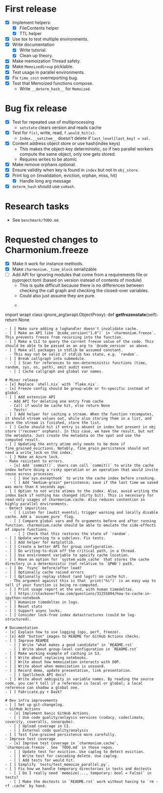 # First release

- [x] Implement helpers:
  - [x] FileContents helper
  - [x] TTL helper
- [x] Use tox to test multiple environments.
- [x] Write documentation
  - [x] Write tutorial.
  - [x] Clean up theory.
- [x] Make memoization Thread safety.
- [x] Make `MemoizedGroup` picklable.
- [x] Test usage in parallel environments.
- [x] Fix `time_cost` overreporting bug.
- [x] Test that Memoized functions compose.
  - Write `__determ_hash__` for `Memoized`.

# Bug fix release

- [x] Test for repeated use of multiprocessing
  - `setstate` clears version and reads cache
- [x] Test for `f(x)`, write, read, `f.would_hit(x)`.
  - `Index.__setitem__` doesn't delete if `last_level[last_key] = val`.
- [x] Content address object store or use hash(index keys)
  - This makes the object-key deterministic, so if two parallel workers compute the same object, only one gets stored.
  - Requires writes to be atomic
- [x] Make remove orphans optional.
- [x] Ensure validity when key is found in `index` but not in `obj_store`.
- [x] Print log on {invalidation, eviction, orphan, miss, hit}
  - [x] Handle long arg message
- [x] `determ_hash`  should use `xxHash`.

# Research tasks
- See `benchmark/TODO.md`.

# Requested changes to Charmonium.freeze
- [x] Make it work for instance methods.
- [x] Make `charmonium._time_block` serializable
- [ ] Add API for ignoring modules that come from a requirements file or pyproject.toml (based on version instead of contents of module)
  - This is quite difficult because there is no differences between checking the call graph and checking the closed-over variables.
  - Could also just assume they are pure.
  - ```
import wrapt
class ignore_arg(wrapt.ObjectProxy):
    def __getfrozenstate__(self):
        return None
```
- [ ] Make sure adding a loghandler doesn't invalidate cache.
- [ ] Make an API like `@code_version("1.0")` in `charmonium.freeze`. This prevents freeze from recursing into the function.
- [ ] Make a CLI to query the current freeze value of the code. This should be able to be passed as an arg to `@code_version` as above.
- [ ] Make all packages in stdlib be assumed constant.
  - This may not be valid if stdlib has state, e.g. `random`.
- [ ] Break callgraph into submodule.
  - [ ] Scan for references to non-deterministic functions (time, random, sys, os, path), emit audit event.
  - [ ] Cache callgraph and global var names.

# Minor release
- [x] Replace `shell.nix` with `flake.nix`.
- [x] Freeze config should be group-wide or fn-specific instead of global.
- [ ] Add extension API
  - Add API for deleting one entry from cache
  - Call if would be cache hit, else return None
  - Tests!
- [ ] Add helper for caching a stream. When the function recomputes, it should stream values out, while also storing them in a list, and once the stream is finished, store the list.
- [ ] Cache should hit if entry is absent in index but present in obj store ("recover" orphans). In this case, we have the result, but not the metadata. Just create the metadata on the spot and use the computed result.
- [ ] Updating the entry atime only needs to be done if fine_grained_evictions. Notably, fine_grain_persistence should not need a write_lock on the index.
- [ ] Make an Azure lock.
- Make resistant to errors.
  - [x] Add `commit()`. Users can call `commit()` to write the cache index before doing a risky operation or an operation that would invite reuse across processes.
  - [ ] Use`sys.excepthook` to write the cache index before crashing.
  - [ ] Add "medium-grain" persistence; save if the last time we saved was more than X seconds ago.
- [ ] Option to not write atimes to the index. Also, avoid writing the index back if nothing has changed (dirty bit). This is necessary for read-only usages of charmonium.cache. Also reduces contention in highly parallel environments.
- Detect impurities
  - [ ] Listen for [audit events]; trigger warning and locally disable cache. Add a `assume_pure` flag.
  - [ ] Compare global vars and fn arguments before and after running function. charmonium.cache should be able to emulate the side-effects of impure functions.
    - [ ] Check that this restores the state of `random`.
- [ ] Update warning to a subclass. Fix tests.
- [ ] Add helper for matplotlib.
- [ ] Create a better API for group configuration.
- [ ] Do writing-to-disk off the critical path, in a thread.
- [ ] Use environment variable to specify cache location.
- [ ] Have an option for `system_wide_cache` that stores the cache directory in a deterministic (not relative to `$PWD`) path.
- [ ] Do `fsync` before/after load?
- [ ] Optionally cache raised errors
- [ ] Optionally replay stdout (and logs?) on cache hit.
  - The argument against this is that `print("hi")` is an easy way to tell if your function is being re-computed.
- [ ] Print usage report at the end, with human timedeltas.
- [ ] https://stackoverflow.com/questions/31255894/how-to-cache-in-ipython-notebook
- [ ] Humanize timedeltas in logs.
- [ ] Reset stats
- [ ] Support async locks.
- [ ] Consider lock-free index datastructures (could be log-structured).

# Documentation
- [x] Explain how to use logging (ops, perf, freeze).
- [x] Add "button" images to README for GitHub Actions checks.
- [ ] Improve REAMDE
  - [ ] Write "what makes a good candidate" in `README.rst`
  - [ ] Write about group-level configuration in `README.rst`
- [ ] Make working example of caching in S3.
- [ ] Write about replacing notebooks.
- [ ] Write about how memoization interacts with OOP.
- [ ] Write about when memoization is unsound.
- [ ] Record demo, update presentation, link presentation.
  - [ ] Spellcheck API docs?
- [ ] Write about ambiguity in variable names. By reading the source code, you can't tell if a reference is local or global; a local reference can shadow a global one.
- [ ] Fabricate.py + Dask?

# Dev infra improvements
- [ ] Set up git-changelog.
- GitHub Actions
  - [x] Implement basic GitHub Actions.
  - [ ] Use code quality/anlaysis services (codacy, codeclimate, coverity, coveralls, sonarqube).
  - [ ] Upload coverage in CI.
  - [ ] External code quality/analysis
- [ ] Test fine-grained persistence more carefully.
- Improve test coverage
  - [x] Improve test coverage in `charmonium.cache`, `charmonium.freeze`. See `TODO.md` in those repos.
  - [ ] Update test for eviction. Use caplog to detect eviction.
  - [ ] Write test for cascading delete. Use caplog.
  - [ ] Add tests for would hit.
- [ ] Simplify `tests/test_memoize_parallel.py`.
- [ ] Fix how we handle temporary directories in tests and doctests
  - [ ] Do I really need `memoize(..., temporary: bool = False)` in tests?
  - [ ] Make the doctests in `README.rst` work without having to `rm -rf .cache` by hand.
